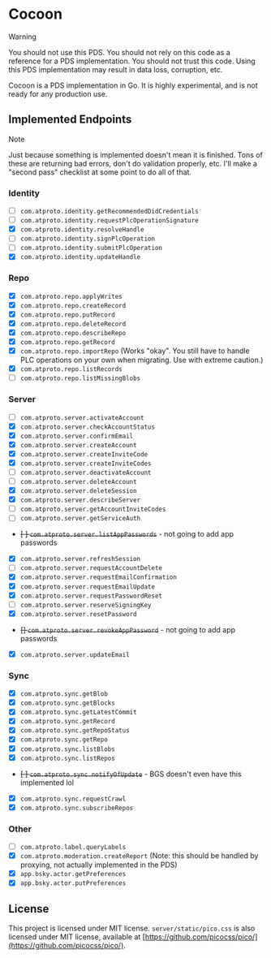 # Cocoon

> [!WARNING]
You should not use this PDS. You should not rely on this code as a reference for a PDS implementation. You should not trust this code. Using this PDS implementation may result in data loss, corruption, etc.

Cocoon is a PDS implementation in Go. It is highly experimental, and is not ready for any production use.

## Implemented Endpoints

> [!NOTE]
Just because something is implemented doesn't mean it is finished. Tons of these are returning bad errors, don't do validation properly, etc. I'll make a "second pass" checklist at some point to do all of that.

### Identity

- [ ] `com.atproto.identity.getRecommendedDidCredentials`
- [ ] `com.atproto.identity.requestPlcOperationSignature`
- [x] `com.atproto.identity.resolveHandle`
- [ ] `com.atproto.identity.signPlcOperation`
- [ ] `com.atproto.identity.submitPlcOperation`
- [x] `com.atproto.identity.updateHandle`

### Repo

- [x] `com.atproto.repo.applyWrites`
- [x] `com.atproto.repo.createRecord`
- [x] `com.atproto.repo.putRecord`
- [x] `com.atproto.repo.deleteRecord`
- [x] `com.atproto.repo.describeRepo`
- [x] `com.atproto.repo.getRecord`
- [x] `com.atproto.repo.importRepo` (Works "okay". You still have to handle PLC operations on your own when migrating. Use with extreme caution.)
- [x] `com.atproto.repo.listRecords`
- [ ] `com.atproto.repo.listMissingBlobs`

### Server

- [ ] `com.atproto.server.activateAccount`
- [x] `com.atproto.server.checkAccountStatus`
- [x] `com.atproto.server.confirmEmail`
- [x] `com.atproto.server.createAccount`
- [x] `com.atproto.server.createInviteCode`
- [x] `com.atproto.server.createInviteCodes`
- [ ] `com.atproto.server.deactivateAccount`
- [ ] `com.atproto.server.deleteAccount`
- [x] `com.atproto.server.deleteSession`
- [x] `com.atproto.server.describeServer`
- [ ] `com.atproto.server.getAccountInviteCodes`
- [ ] `com.atproto.server.getServiceAuth`
- ~~[ ] `com.atproto.server.listAppPasswords`~~ - not going to add app passwords
- [x] `com.atproto.server.refreshSession`
- [ ] `com.atproto.server.requestAccountDelete`
- [x] `com.atproto.server.requestEmailConfirmation`
- [x] `com.atproto.server.requestEmailUpdate`
- [x] `com.atproto.server.requestPasswordReset`
- [ ] `com.atproto.server.reserveSigningKey`
- [x] `com.atproto.server.resetPassword`
- ~~[] `com.atproto.server.revokeAppPassword`~~ - not going to add app passwords
- [x] `com.atproto.server.updateEmail`

### Sync

- [x] `com.atproto.sync.getBlob`
- [x] `com.atproto.sync.getBlocks`
- [x] `com.atproto.sync.getLatestCommit`
- [x] `com.atproto.sync.getRecord`
- [x] `com.atproto.sync.getRepoStatus`
- [x] `com.atproto.sync.getRepo`
- [x] `com.atproto.sync.listBlobs`
- [x] `com.atproto.sync.listRepos`
- ~~[ ] `com.atproto.sync.notifyOfUpdate`~~ - BGS doesn't even have this implemented lol
- [x] `com.atproto.sync.requestCrawl`
- [x] `com.atproto.sync.subscribeRepos`

### Other

- [ ] `com.atproto.label.queryLabels`
- [x] `com.atproto.moderation.createReport` (Note: this should be handled by proxying, not actually implemented in the PDS)
- [x] `app.bsky.actor.getPreferences`
- [x] `app.bsky.actor.putPreferences`

## License

This project is licensed under MIT license. `server/static/pico.css` is also licensed under MIT license, available at [https://github.com/picocss/pico/](https://github.com/picocss/pico/).
